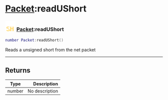 # [Packet](../packet/README.md):readUShort

### <img src="../../.gitbook/assets/shared.png" width="32" height="32" /> [Packet](../packet/README.md):readUShort

```lua
number Packet:readUShort()
```

Reads a unsigned short from the net packet<br>

-----------------
## Returns

| Type   | Description |
| ------ | ----------: |
| number | No description |
